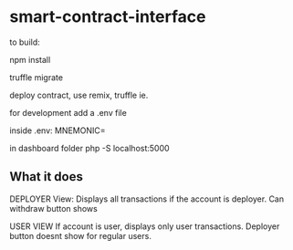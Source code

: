 # smart-contract-interface

to build:

npm install

truffle migrate

deploy contract, use remix, truffle ie.


for development add a .env file

inside .env: MNEMONIC=

in dashboard folder 
php -S localhost:5000



## What it does

DEPLOYER View:
Displays all transactions if the account is deployer.
Can withdraw button shows

USER VIEW
If account is user, displays only user transactions.
Deployer button doesnt show for regular users.